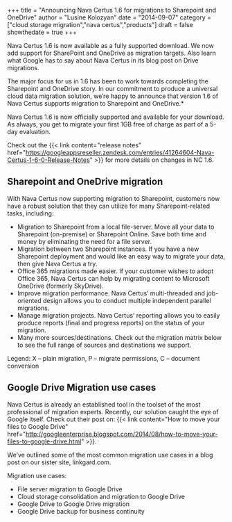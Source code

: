 +++
  title = "Announcing Nava Certus 1.6 for migrations to Sharepoint and OneDrive"
  author = "Lusine Kolozyan"
  date = "2014-09-07"
  category = ["cloud storage migration","nava certus","products"]
  draft = false
  showthedate = true
+++

Nava Certus 1.6 is now available as a fully supported download. We now add support for SharePoint and OneDrive as migration targets. Also learn what Google has to say about Nava Certus in its blog post on Drive migrations.

The major focus for us in 1.6 has been to work towards completing the Sharepoint and OneDrive story. In our commitment to produce a universal cloud data migration solution, we’re happy to announce that version 1.6 of Nava Certus supports migration to Sharepoint and OneDrive.*

Nava Certus 1.6 is now officially supported and available for your download. As always, you get to migrate your first 1GB free of charge as part of a 5-day evaluation.

Check out the {{< link content="release notes" href="https://googleappsreseller.zendesk.com/entries/41264604-Nava-Certus-1-6-0-Release-Notes" >}} for more details on changes in NC 1.6.

## Sharepoint and OneDrive migration

With Nava Certus now supporting migration to Sharepoint, customers now have a robust solution that they can utilize for many Sharepoint-related tasks, including:

- Migration to Sharepoint from a local file-server. Move all your data to Sharepoint (on-premise) or Sharepoint Online. Save both time and money by eliminating the need for a file server.
- Migration between two Sharepoint instances. If you have a new Sharepoint deployment and would like an easy way to migrate your data, then give Nava Certus a try.
- Office 365 migrations made easier. If your customer wishes to adopt Office 365, Nava Certus can help by migrating content to Microsoft OneDrive (formerly SkyDrive).
- Improve migration performance. Nava Certus’ multi-threaded and job-oriented design allows you to conduct multiple independent parallel migrations.
- Manage migration projects. Nava Certus’ reporting allows you to easily produce reports (final and progress reports) on the status of your migration.
- Many more sources/destinations. Check out the migration matrix below to see the full range of sources and destinations we support.

Legend: X – plain migration, P – migrate permissions, C – document conversion

## Google Drive Migration use cases

Nava Certus is already an established tool in the toolset of the most professional of migration experts. Recently, our solution caught the eye of Google itself. Check out their post on: {{< link content="How to move your files to Google Drive" href="http://googleenterprise.blogspot.com/2014/08/how-to-move-your-files-to-google-drive.html" >}}.

We’ve outlined some of the most common migration use cases in a blog post on our sister site, linkgard.com.

Migration use cases:

- File server migration to Google Drive
- Cloud storage consolidation and migration to Google Drive
- Google Drive to Google Drive migration
- Google Drive backup for business continuity